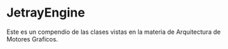 # JetrayEngine
Este es un compendio de las clases vistas en la materia de Arquitectura de Motores Graficos.
